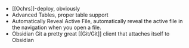 - [[Ochrs]]-deploy, obviously
- Advanced Tables, proper table support
- Automatically Reveal Active File, automatically reveal the active file in the navigation when you open a file.
- Obsidian Git a pretty great [[Git/Git]] client that attaches itself to Obsidian
